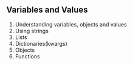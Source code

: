 ## Variables and Values  

1. Understanding variables, objects and values  
2. Using strings
3. Lists  
4. Dictionaries(kwargs)  
5. Objects  
6. Functions